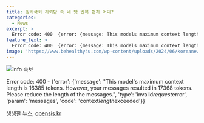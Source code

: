 ```yaml
---
title: 임시국회 지뢰밭 속 네 탓 반복 협치 어디?
categories:
  - News
excerpt: >
  Error code: 400  {error: {message: This models maximum context length is 16385 tokens. However, your messages resulted in 16446 tokens. Please reduce the length of the messages., type: invalid_request_error, param: messages, code: context_length_exceeded}}
feature_text: >
  Error code: 400  {error: {message: This models maximum context length is 16385 tokens. However, your messages resulted in 16446 tokens. Please reduce the length of the messages., type: invalid_request_error, param: messages, code: context_length_exceeded}}
image: 'https://www.behealthy4u.com/wp-content/uploads/2024/06/koreanews.jpg'
---
```


<p><img src="https://www.behealthy4u.com/wp-content/uploads/2024/06/koreanews.jpg" alt="info 속보" /></p>

<p>Error code: 400 - {'error': {'message': "This model's maximum context length is 16385 tokens. However, your messages resulted in 17368 tokens. Please reduce the length of the messages.", 'type': 'invalid<em>request</em>error', 'param': 'messages', 'code': 'context<em>length</em>exceeded'}}</p>
생생한 뉴스, <a href="https://opensis.kr" rel="dofollow">opensis.kr</a>


